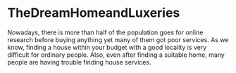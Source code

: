 # TheDreamHomeandLuxeries
Nowadays, there is more than half of the population goes for online research before buying anything yet many of them got poor services. As we know, finding a house within your budget with a good locality is very difficult for ordinary people. Also, even after finding a suitable home, many people are having trouble finding house services. 
